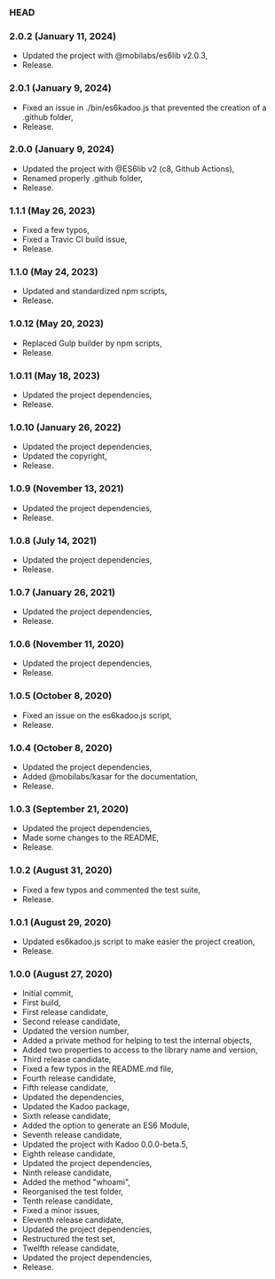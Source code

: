 ### HEAD

### 2.0.2 (January 11, 2024)

  * Updated the project with @mobilabs/es6lib v2.0.3,
  * Release.


### 2.0.1 (January 9, 2024)

  * Fixed an issue in ./bin/es6kadoo.js that prevented the creation of a .github folder,
  * Release.


### 2.0.0 (January 9, 2024)

  * Updated the  project with @ES6lib v2 (c8, Github Actions),
  * Renamed properly .github folder,
  * Release.


### 1.1.1 (May 26, 2023)

  * Fixed a few typos,
  * Fixed a Travic CI build issue,
  * Release.


### 1.1.0 (May 24, 2023)

  * Updated and standardized npm scripts,
  * Release.


### 1.0.12 (May 20, 2023)

  * Replaced Gulp builder by npm scripts,
  * Release.


### 1.0.11 (May 18, 2023)

  * Updated the project dependencies,
  * Release.


### 1.0.10 (January 26, 2022)

  * Updated the project dependencies,
  * Updated the copyright,
  * Release.


### 1.0.9 (November 13, 2021)

  * Updated the project dependencies,
  * Release.


### 1.0.8 (July 14, 2021)

  * Updated the project dependencies,
  * Release.


### 1.0.7 (January 26, 2021)

  * Updated the project dependencies,
  * Release.


### 1.0.6 (November 11, 2020)

  * Updated the project dependencies,
  * Release.


### 1.0.5 (October 8, 2020)

  * Fixed an issue on the es6kadoo.js script,
  * Release.


### 1.0.4 (October 8, 2020)

  * Updated the project dependencies,
  * Added @mobilabs/kasar for the documentation,
  * Release.


### 1.0.3 (September 21, 2020)

  * Updated the project dependencies,
  * Made some changes to the README,
  * Release.


### 1.0.2 (August 31, 2020)

  * Fixed a few typos and commented the test suite,
  * Release.


### 1.0.1 (August 29, 2020)

  * Updated es6kadoo.js script to make easier the project creation,
  * Release.


### 1.0.0 (August 27, 2020)

  * Initial commit,
  * First build,
  * First release candidate,
  * Second release candidate,
  * Updated the version number,
  * Added a private method for helping to test the internal objects,
  * Added two properties to access to the library name and version,
  * Third release candidate,
  * Fixed a few typos in the README.md file,
  * Fourth release candidate,
  * Fifth release candidate,
  * Updated the dependencies,
  * Updated the Kadoo package,
  * Sixth release candidate,
  * Added the option to generate an ES6 Module,
  * Seventh release candidate,
  * Updated the project with Kadoo 0.0.0-beta.5,
  * Eighth release candidate,
  * Updated the project dependencies,
  * Ninth release candidate,
  * Added the method "whoami",
  * Reorganised the test folder,
  * Tenth release candidate,
  * Fixed a minor issues,
  * Eleventh release candidate,
  * Updated the project dependencies,
  * Restructured the test set,
  * Twelfth release candidate,
  * Updated the project dependencies,
  * Release.
